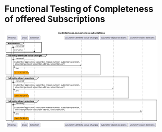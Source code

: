 # Functional Testing of Completeness of offered Subscriptions  

![Overview](./mwdi+diagram.completeness.subscriptions.png)  
